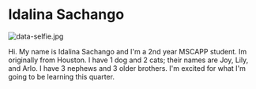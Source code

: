 # Idalina Sachango

![data-selfie.jpg](./data-selfie.jpg)


Hi. My name is Idalina Sachango and I'm a 2nd year MSCAPP student. Im originally from Houston. I have 1 dog and 2 cats; their names are Joy, Lily, and Arlo. I have 3 nephews and 3 older brothers. I'm excited for what I'm going to be learning this quarter.
